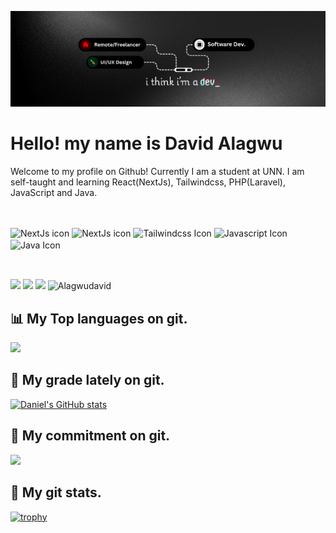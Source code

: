 ![welcome-to-my-profile](https://raw.githubusercontent.com/Alagwudavid/Alagwudavid/refs/heads/main/welcome-banner.png)

# Hello! my name is David Alagwu

Welcome to my profile on Github! Currently I am a student at UNN.
I am self-taught and learning React(NextJs), Tailwindcss, PHP(Laravel), JavaScript and Java.

##

<div style="display: inline_block"><br>
  <img align="center" alt="NextJs icon" height="30" width="40" src="https://cdn.jsdelivr.net/gh/devicons/devicon@latest/icons/nextjs/nextjs-original.svg">
  <img align="center" alt="NextJs icon" height="30" width="40" src="https://cdn.jsdelivr.net/gh/devicons/devicon@latest/icons/laravel/laravel-original.svg">
  <img align="center" alt="Tailwindcss Icon" height="30" width="40" src="https://cdn.jsdelivr.net/gh/devicons/devicon@latest/icons/tailwindcss/tailwindcss-original.svg">
  <img align="center" alt="Javascript Icon" height="30" width="40" src="https://cdn.jsdelivr.net/gh/devicons/devicon@latest/icons/javascript/javascript-plain.svg">
  <img align="center" alt ="Java Icon" height="30" width="40" src="https://cdn.jsdelivr.net/gh/devicons/devicon@latest/icons/java/java-original.svg">
</div>

##

<div style="display: inline_block"><br>
  <a href="https://www.instagram.com/a.daviddivad/" target="_blank"><img src="https://img.shields.io/badge/-Instagram-%23E4405F?style=for-the-badge&logo=instagram&logoColor=white" target="_blank"></a>
  <a href="https://www.linkedin.com/in/davidalagwu" target="_blank"><img src="https://img.shields.io/badge/-LinkedIn-%230077B5?style=for-the-badge&logo=linkedin&logoColor=white" target="_blank"></a> 
  <a href = "mailto:alagwudavid@gmail.com"><img src="https://img.shields.io/badge/-Gmail-%23FF004F?style=for-the-badge&logo=gmail&logoColor=white" target="_blank"></a>
  <span> <img src="https://komarev.com/ghpvc/?username=Alagwudavid&label=Profile%20views&color=6805D3&style=for-the-badge&abbreviated=true" alt="Alagwudavid" /></span>
</div>

## 📊 My Top languages on git.
<a href="http://www.github.com/Alagwudavid"><img src="https://github-readme-stats.vercel.app/api/top-langs/?username=Alagwudavid&theme=vision-friendly-merko&layout=compact&hide_border=true&title_color=0891b2&text_color=ffffff&icon_color=0891b2&bg_color=1c1917" /></a>

## 🦴 My grade lately on git.
<a href="http://www.github.com/Alagwudavid"><img src="https://github-readme-stats.vercel.app/api?username=Alagwudavid&show_icons=true&hide=&count_private=true&title_color=0891b2&text_color=ffffff&icon_color=0891b2&bg_color=1c1917&hide_border=true&show_icons=true" alt="Daniel's GitHub stats" /></a>

## 📖 My commitment on git.
<a href="http://www.github.com/Alagwudavid"><img src="https://github-readme-streak-stats.herokuapp.com/?user=Alagwudavid&background=1c1917&ring=0891b2&fire=0891b2&currStreakNum=ffffff&currStreakLabel=0891b2&sideNums=ffffff&sideLabels=ffffff&dates=ffffff&hide_border=true" /></a>

## 🥇 My git stats.
[![trophy](https://github-profile-trophy.vercel.app/?username=alagwudavid&theme=darkhub)](#)
